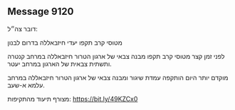 ## Message 9120

דובר צה״ל:

מטוסי קרב תקפו יעדי חיזבאללה בדרום לבנון

לפני זמן קצר מטוסי קרב תקפו מבנה צבאי של ארגון הטרור חיזבאללה במרחב קנטרה ותשתית צבאית של הארגון במרחב יעטר.

מוקדם יותר היום הותקפה עמדת שיגור ומבנה צבאי של ארגון הטרור חיזבאללה במרחב עלמא א-שעב.

מצורף תיעוד מהתקיפות: https://bit.ly/49KZCx0

